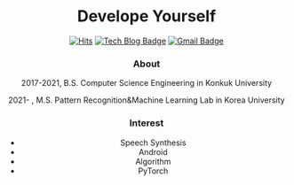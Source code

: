 <div align=center>

 # Develope Yourself

 [![Hits](https://hits.seeyoufarm.com/api/count/incr/badge.svg?url=https%3A%2F%2Fgithub.com%2Fhsoh0306%2F&count_bg=%23AA0E0E&title_bg=%23555555&icon=&icon_color=%23E6C5C5&title=hits&edge_flat=false)](https://hits.seeyoufarm.com)
 [![Tech Blog Badge](http://img.shields.io/badge/-Tech%20blog-black?style=flat-square&logo=github&link=https://hsoh0306.github.io/)](https://hsoh0306.github.io/)
 [![Gmail Badge](https://img.shields.io/badge/Gmail-d14836?style=flat-square&logo=Gmail&logoColor=white&link=mailto:hs_oh@korea.ac.kr)](mailto:hs_oh@korea.ac.kr)

<!-- [![Anurag's GitHub stats](https://github-readme-stats.vercel.app/api?username=hsoh0306)](https://github.com/anuraghazra/github-readme-stats) -->
<!-- [![Top Langs](https://github-readme-stats.vercel.app/api/top-langs/?username=hsoh0306)](https://github.com/anuraghazra/github-readme-stats) -->
<!-- ![Anurag's GitHub stats](https://github-readme-stats.vercel.app/api?username=hsoh0306&show_icons=true&theme=dark) -->
 ### About
2017-2021, B.S. Computer Science Engineering in Konkuk University 

2021-    , M.S. Pattern Recognition&Machine Learning Lab in Korea University 

### Interest
- Speech Synthesis
- Android
- Algorithm
- PyTorch
</div>



<!--
**hsoh0306/hsoh0306** is a ✨ _special_ ✨ repository because its `README.md` (this file) appears on your GitHub profile.

Here are some ideas to get you started:

- 🔭 I’m currently working on ...
- 🌱 I’m currently learning ...
- 👯 I’m looking to collaborate on ...
- 🤔 I’m looking for help with ...
- 💬 Ask me about ...
- 📫 How to reach me: ...
- 😄 Pronouns: ...
- ⚡ Fun fact: ...
-->
